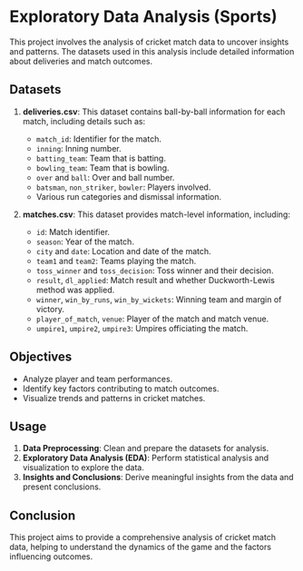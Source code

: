 # Exploratory Data Analysis (Sports)

This project involves the analysis of cricket match data to uncover insights and patterns. The datasets used in this analysis include detailed information about deliveries and match outcomes.

## Datasets

1. **deliveries.csv**: This dataset contains ball-by-ball information for each match, including details such as:
   - `match_id`: Identifier for the match.
   - `inning`: Inning number.
   - `batting_team`: Team that is batting.
   - `bowling_team`: Team that is bowling.
   - `over` and `ball`: Over and ball number.
   - `batsman`, `non_striker`, `bowler`: Players involved.
   - Various run categories and dismissal information.

2. **matches.csv**: This dataset provides match-level information, including:
   - `id`: Match identifier.
   - `season`: Year of the match.
   - `city` and `date`: Location and date of the match.
   - `team1` and `team2`: Teams playing the match.
   - `toss_winner` and `toss_decision`: Toss winner and their decision.
   - `result`, `dl_applied`: Match result and whether Duckworth-Lewis method was applied.
   - `winner`, `win_by_runs`, `win_by_wickets`: Winning team and margin of victory.
   - `player_of_match`, `venue`: Player of the match and match venue.
   - `umpire1`, `umpire2`, `umpire3`: Umpires officiating the match.

## Objectives

- Analyze player and team performances.
- Identify key factors contributing to match outcomes.
- Visualize trends and patterns in cricket matches.

## Usage

1. **Data Preprocessing**: Clean and prepare the datasets for analysis.
2. **Exploratory Data Analysis (EDA)**: Perform statistical analysis and visualization to explore the data.
3. **Insights and Conclusions**: Derive meaningful insights from the data and present conclusions.

## Conclusion

This project aims to provide a comprehensive analysis of cricket match data, helping to understand the dynamics of the game and the factors influencing outcomes.
